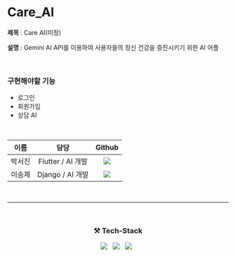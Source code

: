 # Care_AI

**제목** : Care AI(미정)<br>

**설명** : Gemini AI API를 이용하여  사용자들의 정신 건강을 증진시키기 위한 AI 어플

<br>

### 구현해야할 기능

- 로그인
- 회원가입
- 상담 AI

<br>

  |  이름 |  담당  | Github  |
  | :---:| :---: | :---: |
  | 박서진 |  Flutter / AI 개발 | <a href="https://github.com/Parkseojin2001"><img src="https://img.shields.io/badge/Parkseojin2001-181717?style=flat-square&logo=Github&logoColor=white&link=https://github.com/Parkseojin2001"/></a>|
  | 이승제 |  Django / AI 개발  |<a href="https://github.com/leesj00"><img src="https://img.shields.io/badge/leesj00-181717?style=flat-square&logo=Github&logoColor=white&link=https://github.com/leesj00"/></a>||
  
<br>

-------------------
<br>
<h3 align="center">⚒️ Tech-Stack</h3>
<p align="center">
  <img src="https://img.shields.io/badge/flutter-02569B?style=for-the-badge&logo=flutter&logoColor=white"> </a>&nbsp 
  <img src="https://img.shields.io/badge/Django-092E20?style=for-the-badge&logo=Django&logoColor=white"> </a>&nbsp 
  <img src="https://img.shields.io/badge/Google Gemini-8E75B2?style=for-the-badge&logo=Google-Gemini&logoColor=white"> </a>&nbsp 
  
</p>

